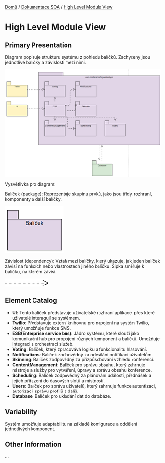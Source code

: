 [Domů](/README.md) / [Dokumentace SOA](/Dokumentace/SOA/README.md) / [High Level Module View](/Dokumentace/SOA/pages/module-view.md)

# High Level Module View

## Primary Presentation

Diagram popisuje strukturu systému z pohledu balíčků. Zachyceny jsou jednotlivé balíčky a závislosti mezi nimi.

![Package diagram](../assets/soa-package-diagram.png)

Vysvětlivka pro diagram:

Balíček (package): Reprezentuje skupinu prvků, jako jsou třídy, rozhraní, komponenty a další balíčky.

![Package](../assets/package-1.png)

Závislost (dependency): Vztah mezi balíčky, který ukazuje, jak jeden balíček závisí na funkcích nebo vlastnostech jiného balíčku. Šipka směřuje k balíčku, na kterém závisí.

![Dependency](../assets/package-2.png)

## Element Catalog
- **UI**: Tento balíček představuje uživatelské rozhraní aplikace, přes které uživatelé interagují se systémem.
- **Twilio**: Představuje externí knihovnu pro napojení na systém Twilio, který umožňuje funkce SMS.
- **ESB(Enterprise service bus)**: Jádro systému, které slouží jako komunikační hub pro propojení různých komponent a balíčků. Umožňuje integraci a orchestraci služeb.
- **Voting**: Balíček, který zpracovává logiku a funkcionalitu hlasování.
- **Notifications**: Balíček zodpovědný za odesílání notifikací uživatelům.
- **Skinning**: Balíček zodpovědný za přizpůsobování vzhledu konferencí.
- **ContentManagement**: Balíček pro správu obsahu, který zahrnuje nástroje a služby pro vytváření, úpravy a správu obsahu konference.
- **Scheduling**: Balíček zodpovědný za plánování událostí, přednášek a jejich přiřazení do časových slotů a místností.
- **Users**: Balíček pro správu uživatelů, který zahrnuje funkce autentizaci, autorizaci, správu profilů a další.
- **Database**: Balíček pro ukládání dat do databáze.

## Variability 
Systém umožňuje adaptabilitu na základě konfigurace a oddělení jednotlivých komponent.

## Other Information
...
